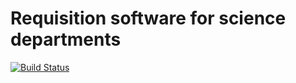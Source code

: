 # Requisition software for science departments

[![Build Status](https://travis-ci.org/owfm/reqs?branch=filters)](https://travis-ci.org/owfm/reqs)
